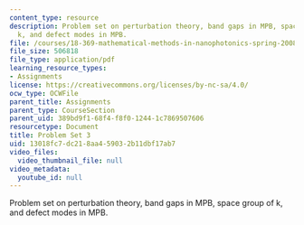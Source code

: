 ```yaml
---
content_type: resource
description: Problem set on perturbation theory, band gaps in MPB, space group of
  k, and defect modes in MPB.
file: /courses/18-369-mathematical-methods-in-nanophotonics-spring-2008/13018fc7dc218aa459032b11dbf17ab7_pset3.pdf
file_size: 506818
file_type: application/pdf
learning_resource_types:
- Assignments
license: https://creativecommons.org/licenses/by-nc-sa/4.0/
ocw_type: OCWFile
parent_title: Assignments
parent_type: CourseSection
parent_uid: 389bd9f1-68f4-f8f0-1244-1c7869507606
resourcetype: Document
title: Problem Set 3
uid: 13018fc7-dc21-8aa4-5903-2b11dbf17ab7
video_files:
  video_thumbnail_file: null
video_metadata:
  youtube_id: null
---
```

Problem set on perturbation theory, band gaps in MPB, space group of k, and defect modes in MPB.